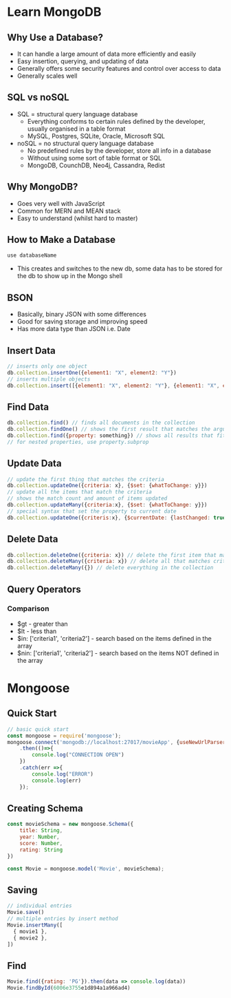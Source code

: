 # Learn MongoDB

## Why Use a Database?

- It can handle a large amount of data more efficiently and easily
- Easy insertion, querying, and updating of data
- Generally offers some security features and control over access to data
- Generally scales well

## SQL vs noSQL

- SQL = structural query language database
	- Everything conforms to certain rules defined by the developer, usually organised in a table format
	- MySQL, Postgres, SQLite, Oracle, Microsoft SQL
- noSQL = no structural query language database
	- No predefined rules by the developer, store all info in a database
	- Without using some sort of table format or SQL
	- MongoDB, CounchDB, Neo4j, Cassandra, Redist

## Why MongoDB?

- Goes very well with JavaScript
- Common for MERN and MEAN stack
- Easy to understand (whilst hard to master)

## How to Make a Database

```javascript
use databaseName
```

- This creates and switches to the new db, some data has to be stored for the db to show up in the Mongo shell

## BSON

- Basically, binary JSON with some differences
- Good for saving storage and improving speed
- Has more data type than JSON i.e. Date

## Insert Data

```javascript
// inserts only one object
db.collection.insertOne({element1: "X", element2: "Y"})
// inserts multiple objects
db.collection.insert([{element1: "X", element2: "Y"}, {element1: "X", element2: "Y"}])
```

## Find Data

```javascript
db.collection.find() // finds all documents in the collection
db.collection.findOne() // shows the first result that matches the arguements
db.collection.find({property: something}) // shows all results that fit the arguements
// for nested properties, use property.subprop
```

## Update Data

```javascript
// update the first thing that matches the criteria
db.collection.updateOne({criteria: x}, {$set: {whatToChange: y}})
// update all the items that match the criteria
// shows the match count and amount of items updated
db.collection.updateMany({criteria:x}, {$set: {whatToChange: y}})
// special syntax that set the property to current date
db.collection.updateOne({criteris:x}, {$currentDate: {lastChanged: true}})
```

## Delete Data

```javascript
db.collection.deleteOne({criteria: x}) // delete the first item that matches criteria
db.collection.deleteMany({criteria: x}) // delete all that matches criteria
db.collection.deleteMany({}) // delete everything in the collection
```

## Query Operators

### Comparison

- $gt - greater than
- $lt - less than
- $in: ['criteria1', 'criteria2'] - search based on the items defined in the array
- $nin: ['criteria1', 'criteria2'] - search based on the items NOT defined in the array



# Mongoose

## Quick Start

```javascript
// basic quick start
const mongoose = require('mongoose');
mongoose.connect('mongodb://localhost:27017/movieApp', {useNewUrlParser: true, useUnifiedTopology: true})
    .then(()=>{
        console.log("CONNECTION OPEN")
    })
    .catch(err =>{
        console.log("ERROR")
        console.log(err)
    });
```

## Creating Schema

```javaScript
const movieSchema = new mongoose.Schema({
    title: String,
    year: Number,
    score: Number,
    rating: String
})

const Movie = mongoose.model('Movie', movieSchema);
```

## Saving

```javascript
// individual entries
Movie.save()
// multiple entries by insert method
Movie.insertMany([
  { movie1 },
  { movie2 },
])
```

## Find

```javascript
Movie.find({rating: 'PG'}).then(data => console.log(data))
Movie.findById(6006e3755e1d894a1a966ad4)
```

